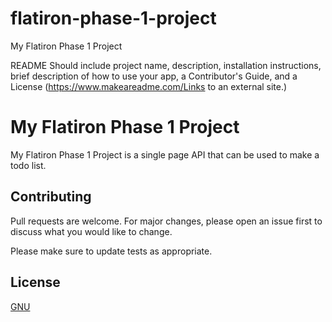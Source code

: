 # flatiron-phase-1-project
My Flatiron Phase 1 Project

README
Should include project name, description, installation instructions, brief description of how to use your app, a Contributor's Guide, and a License (https://www.makeareadme.com/Links to an external site.)

# My Flatiron Phase 1 Project

My Flatiron Phase 1 Project is a single page API that can be used to make a todo list.

## Contributing

Pull requests are welcome. For major changes, please open an issue first
to discuss what you would like to change.

Please make sure to update tests as appropriate.

## License

[GNU](https://choosealicense.com/licenses/gpl-3.0/)